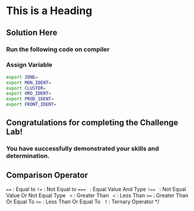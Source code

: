 # This is a Heading

## Solution Here

### Run the following code on compiler

### Assign Variable
```bash
export ZONE=
export MON_IDENT=
export CLUSTER=
export ORD_IDENT=
export PROD_IDENT=
export FRONT_IDENT=
```
## Congratulations  for completing the Challenge Lab!

### You have successfully demonstrated your skills and determination.


## Comparison Operator
``` == ``` : Equal to
``` != ``` : Not Equal to
```=== ``` : Equal Value And Type
```!== ``` : Not Equal Value Or Not Equal Type
```  > ``` : Greater Than
```  < ``` : Less Than
``` >= ``` : Greater Than Or Equal To
``` <= ``` : Less Than Or Equal To
```  ? ``` : Ternary Operator
 */